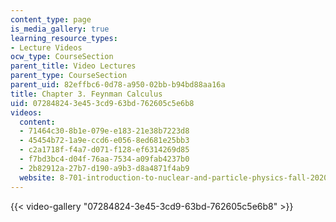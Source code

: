 ```yaml
---
content_type: page
is_media_gallery: true
learning_resource_types:
- Lecture Videos
ocw_type: CourseSection
parent_title: Video Lectures
parent_type: CourseSection
parent_uid: 82effbc6-0d78-a950-02bb-b94bd88aa16a
title: Chapter 3. Feynman Calculus
uid: 07284824-3e45-3cd9-63bd-762605c5e6b8
videos:
  content:
  - 71464c30-8b1e-079e-e183-21e38b7223d8
  - 45454b72-1a9e-ccd6-e056-8ed681e25bb3
  - c2a1718f-f4a7-d071-f128-ef6314269d85
  - f7bd3bc4-d04f-76aa-7534-a09fab4237b0
  - 2b82912a-27b7-d190-a9b3-d8a4871f4ab9
  website: 8-701-introduction-to-nuclear-and-particle-physics-fall-2020
---
```



{{< video-gallery "07284824-3e45-3cd9-63bd-762605c5e6b8" >}}

